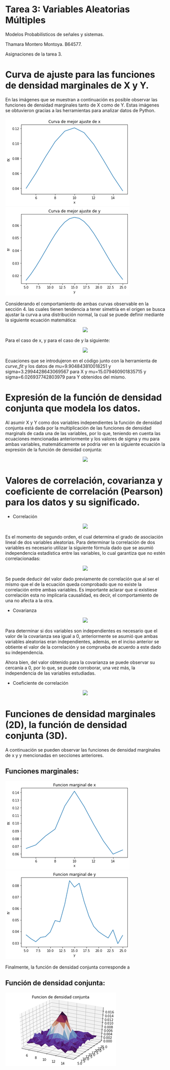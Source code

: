 # Tarea 3: Variables Aleatorias Múltiples
Modelos Probabilísticos de señales y sistemas.

Thamara Montero Montoya. B64577.

Asignaciones de la tarea 3.


# Curva de ajuste para las funciones de densidad marginales de X y Y.
En las imágenes que se muestran a continuación es posible observar las funciones de densidad marginales tanto de X como de Y. Estas imágenes se obtuvieron gracias a las herramientas para analizar datos de Python.



![](ajustex.png) ![](ajustey.png)




Considerando el comportamiento de ambas curvas observable en la sección 4. las cuales tienen tendencia a tener simetría en el origen se busca ajustar la curva a una distribución normal, la cual se puede definir mediante la siguiente ecuación matemática:



<p align="center">
  <img src="https://render.githubusercontent.com/render/math?math={ f }_{ x }\left( x \right) =\frac { 1 }{ \sqrt { 2\pi { \sigma  }_{ x }^{ 2 } }  } { e }^{ \left\lfloor \frac { -{ \left( x-{ \mu  }_{ x } \right)  }^{ 2 } }{ 2{ \sigma  }_{ x }^{ 2 } }  \right\rfloor  }">  
</p>



Para el caso de x, y para el caso de y la siguiente:



<p align="center">
  <img src="https://render.githubusercontent.com/render/math?math={ f }_{ y }\left( y \right) =\frac { 1 }{ \sqrt { 2\pi { \sigma  }_{ y }^{ 2 } }  } { e }^{ \left\lfloor \frac { -{ \left( y-{ \mu  }_{ y } \right)  }^{ 2 } }{ 2{ \sigma  }_{ y }^{ 2 } }  \right\rfloor  }">  
</p>

Ecuaciones que se introdujeron en el código junto con la herramienta de *curve_fit* y los datos de mu=9.904843810018251 y sigma=3.2994428643069567 para X y mu=15.079460901835715 y sigma=6.026937742803979 para Y obtenidos del mismo.


# Expresión de la función de densidad conjunta que modela los datos.

Al asumir X y Y como dos variables independientes la función de densidad conjunta está dada por la multiplicación de las funciones de densidad marginals de cada una de las variables, por lo que, teniendo en cuenta las ecuaciones mencionadas anteriormente y los valores de sigma y mu para ambas variables, matemáticamente se podría ver en la siguiente ecuación la expresión de la función de densidad conjunta:

<p align="center">
  <img src="https://render.githubusercontent.com/render/math?math={ f }_{ x, y }\left( x, y \right) =\left( \frac { 1 }{ \sqrt { 2\pi { \cdot 3.2994 }^{ 2 } }  } { e }^{ \left\lfloor \frac { -{ \left( x-9.9048 \right)  }^{ 2 } }{ 2\cdot { 3.2994 }^{ 2 } }  \right\rfloor  } \right) \cdot \left( \frac { 1 }{ \sqrt { 2\pi { \cdot 6.0269 }^{ 2 } }  } { e }^{ \left\lfloor \frac { -{ \left( x-15.0796 \right)  }^{ 2 } }{ 2{ \cdot 6.0269 }^{ 2 } }  \right\rfloor  } \right) ">  
</p>


# Valores de correlación, covarianza y coeficiente de correlación (Pearson) para los datos y su significado.

* Correlación


<p align="center">
  <img src="https://render.githubusercontent.com/render/math?math={ R }_{ XY }= 149.54281000000012 ">  
</p>


Es el momento de segundo orden, el cual determina el grado de asociación lineal de dos variables aleatorias. Para determinar la correlación de dos variables es necesario utilizar la siguiente fórmula dado que se asumió independencia estadística entre las variables, lo cual garantiza que no estén correlacionadas:
<p align="center">
  <img src="https://render.githubusercontent.com/render/math?math={ R }_{ XY }=E\left[ X \right] E\left[ Y \right] =9.904843810018251\cdot 15.079460901835715=149.359705 ">  
</p>

Se puede deducir del valor dado previamente de correlación que al ser el mismo que el de la ecuación queda comprobado que no existe la correlación entre ambas variables. Es importante aclarar que si existiese correlación esta no implicaría causalidad, es decir, el comportamiento de una no afecta a la otra.


* Covarianza


<p align="center">
  <img src="https://render.githubusercontent.com/render/math?math={ C }_{ XY }= 0.18310502804041562 ">  
</p>

Para determinar si dos variables son independientes es necesario que el valor de la covarianza sea igual a 0, anteriormente se asumió que ambas variables aleatorias eran independientes, además, en el inciso anterior se obtiente el valor de la correlación y se comprueba de acuerdo a este dado su independencia.

Ahora bien, del valor obtenido para la covarianza se puede observar su cercanía a 0, por lo que,  se puede corroborar, una vez más, la independencia de las variables estudiadas.


* Coeficiente de correlación

<p align="center">
  <img src="https://render.githubusercontent.com/render/math?math=\rho =\frac { { C }_{ XY } }{ { \sigma  }_{ X }{ \sigma  }_{ Y } } =0.0023019875014526135 ">  
</p>




# Funciones de densidad marginales (2D), la función de densidad conjunta (3D).
A continuación se pueden observar las funciones de densidad marginales de x y y mencionadas en secciones anteriores.
## Funciones marginales:
![](marginalx.png) ![](marginaly.png)

Finalmente, la función de densidad conjunta corresponde a 
## Función de densidad conjunta:
![](densidad_conjunta.png)

